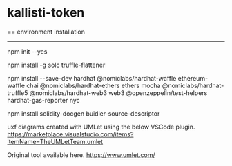 # kallisti-token


== environment installation
**********************************************************************************

npm init --yes

npm install -g solc truffle-flattener 

npm install --save-dev hardhat @nomiclabs/hardhat-waffle ethereum-waffle chai @nomiclabs/hardhat-ethers ethers mocha @nomiclabs/hardhat-truffle5 @nomiclabs/hardhat-web3 web3 @openzeppelin/test-helpers hardhat-gas-reporter nyc

npm install solidity-docgen buidler-source-descriptor

uxf diagrams created with UMLet using the below VSCode plugin.
https://marketplace.visualstudio.com/items?itemName=TheUMLetTeam.umlet

Original tool available here.
https://www.umlet.com/
